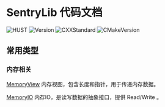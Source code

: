 # SentryLib 代码文档

![HUST](https://img.shields.io/badge/RoboMaster-华中科技大学狼牙战队-blue)
![Version](https://img.shields.io/badge/版本-1.1.0-blue)
![CXXStandard](https://img.shields.io/badge/CXX-20-green)
![CMakeVersion](https://img.shields.io/badge/CMAKE-3.16-green)

## 常用类型

### 内存相关

[MemoryView](./Headers/LangYa/SentryLib/Common/MemoryView.hpp) 内存视图，包含长度和指针，用于传递内存数据。

[MemoryIO](./Headers/LangYa/SentryLib/Common/MemoryIO.hpp) 内存IO，是读写数据的抽象接口，提供 Read/Write 。

